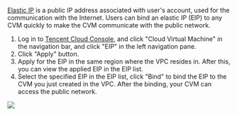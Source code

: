 
[Elastic IP](https://cloud.tencent.com/doc/product/213/1941) is a public IP address associated with user's account, used for the communication with the Internet. Users can bind an elastic IP (EIP) to any CVM quickly to make the CVM communicate with the public network.

1) Log in to [Tencent Cloud Console](https://console.cloud.tencent.com/), and click "Cloud Virtual Machine" in the navigation bar, and click "EIP" in the left navigation pane.
2) Click "Apply" button.
3) Apply for the EIP in the same region where the VPC resides in. After this, you can view the applied EIP in the EIP list.
4) Select the specified EIP in the EIP list, click "Bind" to bind the EIP to the CVM you just created in the VPC. After the binding, your CVM can access the public network.

![](https://mc.qcloudimg.com/static/img/cb532ab156f5a0c44e7a061db60e742a/step5.jpg)
